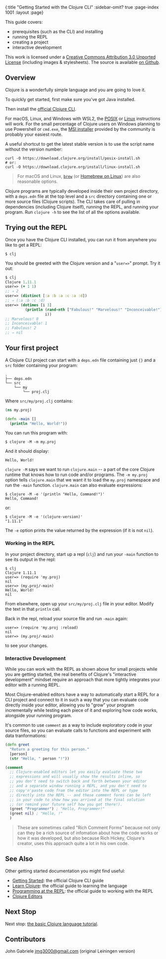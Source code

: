{:title "Getting Started with the Clojure CLI"
 :sidebar-omit? true :page-index 1001
 :layout :page}

This guide covers:

 * prerequisites (such as the CLI) and installing
 * running the REPL
 * creating a project
 * interactive development

This work is licensed under a <a rel="license"
href="https://creativecommons.org/licenses/by/3.0/">Creative Commons
Attribution 3.0 Unported License</a> (including images &
stylesheets). The source is available [on
Github](https://github.com/clojure-doc/clojure-doc.github.io).

## Overview

Clojure is a wonderfully simple language and you are going to love
it.

To quickly get started, first make sure you've got Java installed.

Then install the [official Clojure CLI](https://clojure.org/guides/install_clojure).

For macOS, Linux, and Windows with WSL2, the [POSIX](https://clojure.org/guides/install_clojure#_posix_instructions)
or [Linux](https://clojure.org/guides/install_clojure#_linux_instructions)
instructions will work. For the small percentage of Clojure users on Windows
planning to use Powershell or `cmd.exe`, the
[MSI installer](https://github.com/casselc/clj-msi) provided by the community
is probably your easiest route.

A useful shortcut to get the latest stable version is to use the script name
without the version number:

```shell
curl -O https://download.clojure.org/install/posix-install.sh
# or:
curl -O https://download.clojure.org/install/linux-install.sh
```

> For macOS and Linux, [`brew`](https://brew.sh/) (or [Homebrew on Linux](https://docs.brew.sh/Homebrew-on-Linux)) are also reasonable options.

Clojure programs are typically developed inside their own project
directory, with a `deps.edn` file at the top level and a `src` directory
containing one or more source files (Clojure scripts). The CLI takes care of
pulling in dependencies (including Clojure itself), running the REPL,
and running your program. Run `clojure -h` to
see the list of all the options available.


## Trying out the REPL

Once you have the Clojure CLI installed, you can run it from anywhere you like
to get a REPL:

    $ clj

You should be greeted with the Clojure version and a "`user=>`" prompt. Try it out:

```clojure
$ clj
Clojure 1.11.1
user=> (+ 1 1)
;; ⇒ 2
user=> (distinct [:a :b :a :c :a :d])
;; ⇒ (:a :b :c :d)
user=> (dotimes [i 3]
         (println (rand-nth ["Fabulous!" "Marvelous!" "Inconceivable!"])
                  i))
;; Marvelous! 0
;; Inconceivable! 1
;; Fabulous! 2
;; ⇒ nil
```


## Your first project

A Clojure CLI project can start with a `deps.edn` file containing just `{}`
and a `src` folder containing your program:

```
.
├── deps.edn
└── src
    └── my
        └── proj.clj
```

Where `src/my/proj.clj` contains:

```clojure
(ns my.proj)

(defn -main []
  (println "Hello, World!"))
```

You can run this program with:

```
$ clojure -M -m my.proj
```

And it should display:

```
Hello, World!
```

`clojure -M` says we want to run `clojure.main` -- a part of the core Clojure runtime that knows how to run code and/or programs.
The `-m my.proj` option tells `clojure.main` that we want it to load the `my.proj` namespace and run the `-main` function.
`clojure.main` can also evaluate expressions:

```
$ clojure -M -e '(println "Hello, Command!")'
Hello, Command!
```

or:

```
$ clojure -M -e '(clojure-version)'
"1.11.1"
```

The `-e` option prints the value returned by the expression (if it is not `nil`).

### Working in the REPL

In your project directory, start up a repl (`clj`) and
run your `-main` function to see its output in the repl:

    $ clj
    Clojure 1.11.1
    user=> (require 'my.proj)
    nil
    user=> (my.proj/-main)
    Hello, World!
    nil

From elsewhere, open up your `src/my/proj.clj` file
in your editor. Modify the text in that `println` call.

Back in the repl, reload your source file and run `-main` again:

    user=> (require 'my.proj :reload)
    nil
    user=> (my.proj/-main)

to see your changes.

### Interactive Development

While you can work with the REPL as shown above for small projects while
you are getting started, the real benefits of Clojure's "interactive
development" mindset require an approach that more tightly integrates your
editor with a running REPL.

Most Clojure-enabled editors have a way to automatically start a REPL for
a CLI project and connect to it in such a way that you can evaluate code
directly inside your editor, allowing you to "grow" your program incrementally
while testing each piece of it and exploring how code works, alongside your
running program.

It's common to use `comment` as a way to include exploratory code in your
source files, so you can evaluate calls to functions and experiment with
data tranformations:

```clojure
(defn greet
  "Return a greeting for this person."
  [person]
  (str "Hello, " person "!"))

(comment
  ;; Clojure-enabled editors let you easily evaluate these two
  ;; expressions and will usually show the results inline, so
  ;; you don't need to switch back and forth between your editor
  ;; and a separate window running a REPL, and you don't need to
  ;; copy'n'paste code from the editor into the REPL or type
  ;; directly into the REPL -- and these comment forms can be left
  ;; in your code to show how you arrived at the final solution
  ;; (or remind your future self how you got there!).
  (greet "Programmer") ; "Hello, Programmer!"
  (greet nil) ; "Hello, !"
  )
```

> These are sometimes called "Rich Comment Forms" because not only can they be a rich source of infomation about how the code works or how it was developed, but also because Rich Hickey, Clojure's creator, uses this approach quite a lot in his own code.

## See Also

Other getting started documentation you might find useful:

  * [Getting Started](https://clojure.org/guides/getting_started): the official Clojure CLI guide
  * [Learn Clojure](https://clojure.org/guides/learn/clojure): the official guide to learning the language
  * [Programming at the REPL](https://clojure.org/guides/learn/clojure): the official guide to working with the REPL
  * [Clojure Editors](/articles/tutorials/editors/)


## Next Stop

Next stop: [the basic Clojure language tutorial](/articles/tutorials/introduction/).



## Contributors

John Gabriele <jmg3000@gmail.com> (original Leiningen version)
